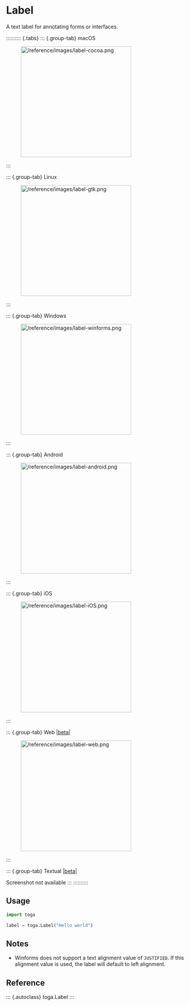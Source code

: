 # Label

A text label for annotating forms or interfaces.

:::::::::: {.tabs}
::: {.group-tab}
macOS

<figure class="align-center">
<img src="/reference/images/label-cocoa.png" width="300"
alt="/reference/images/label-cocoa.png" />
</figure>
:::

::: {.group-tab}
Linux

<figure class="align-center">
<img src="/reference/images/label-gtk.png" width="300"
alt="/reference/images/label-gtk.png" />
</figure>
:::

::: {.group-tab}
Windows

<figure class="align-center">
<img src="/reference/images/label-winforms.png" width="300"
alt="/reference/images/label-winforms.png" />
</figure>
:::

::: {.group-tab}
Android

<figure class="align-center">
<img src="/reference/images/label-android.png" width="300"
alt="/reference/images/label-android.png" />
</figure>
:::

::: {.group-tab}
iOS

<figure class="align-center">
<img src="/reference/images/label-iOS.png" width="300"
alt="/reference/images/label-iOS.png" />
</figure>
:::

::: {.group-tab}
Web [\|beta\|](##SUBST##|beta|)

<figure class="align-center">
<img src="/reference/images/label-web.png" width="300"
alt="/reference/images/label-web.png" />
</figure>
:::

::: {.group-tab}
Textual [\|beta\|](##SUBST##|beta|)

Screenshot not available
:::
::::::::::

## Usage

``` python
import toga

label = toga.Label("Hello world")
```

## Notes

- Winforms does not support a text alignment value of `JUSTIFIED`. If
  this alignment value is used, the label will default to left
  alignment.

## Reference

::: {.autoclass}
toga.Label
:::
